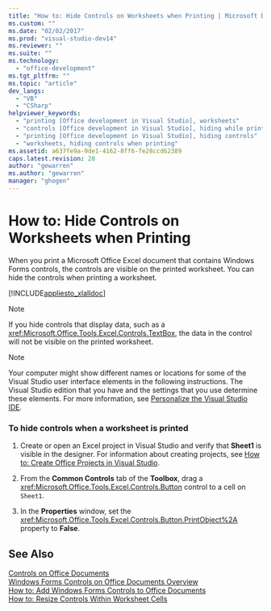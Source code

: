 ```yaml
---
title: "How to: Hide Controls on Worksheets when Printing | Microsoft Docs"
ms.custom: ""
ms.date: "02/02/2017"
ms.prod: "visual-studio-dev14"
ms.reviewer: ""
ms.suite: ""
ms.technology: 
  - "office-development"
ms.tgt_pltfrm: ""
ms.topic: "article"
dev_langs: 
  - "VB"
  - "CSharp"
helpviewer_keywords: 
  - "printing [Office development in Visual Studio], worksheets"
  - "controls [Office development in Visual Studio], hiding while printing"
  - "printing [Office development in Visual Studio], hiding controls"
  - "worksheets, hiding controls when printing"
ms.assetid: a637fe9a-9de1-4162-8ff6-fe28ccd62389
caps.latest.revision: 28
author: "gewarren"
ms.author: "gewarren"
manager: "ghogen"
---
```

# How to: Hide Controls on Worksheets when Printing
  When you print a Microsoft Office Excel document that contains Windows Forms controls, the controls are visible on the printed worksheet. You can hide the controls when printing a worksheet.  
  
 [!INCLUDE[appliesto_xlalldoc](../vsto/includes/appliesto-xlalldoc-md.md)]  
  
> [!NOTE]  
>  If you hide controls that display data, such as a <xref:Microsoft.Office.Tools.Excel.Controls.TextBox>, the data in the control will not be visible on the printed worksheet.  
  
> [!NOTE]  
>  Your computer might show different names or locations for some of the Visual Studio user interface elements in the following instructions. The Visual Studio edition that you have and the settings that you use determine these elements. For more information, see [Personalize the Visual Studio IDE](../ide/personalizing-the-visual-studio-ide.md).  
  
### To hide controls when a worksheet is printed  
  
1.  Create or open an Excel project in Visual Studio and verify that **Sheet1** is visible in the designer. For information about creating projects, see [How to: Create Office Projects in Visual Studio](../vsto/how-to-create-office-projects-in-visual-studio.md).  
  
2.  From the **Common Controls** tab of the **Toolbox**, drag a <xref:Microsoft.Office.Tools.Excel.Controls.Button> control to a cell on `Sheet1`.  
  
3.  In the **Properties** window, set the <xref:Microsoft.Office.Tools.Excel.Controls.Button.PrintObject%2A> property to **False**.  
  
## See Also  
 [Controls on Office Documents](../vsto/controls-on-office-documents.md)   
 [Windows Forms Controls on Office Documents Overview](../vsto/windows-forms-controls-on-office-documents-overview.md)   
 [How to: Add Windows Forms Controls to Office Documents](../vsto/how-to-add-windows-forms-controls-to-office-documents.md)   
 [How to: Resize Controls Within Worksheet Cells](../vsto/how-to-resize-controls-within-worksheet-cells.md)  
  
  